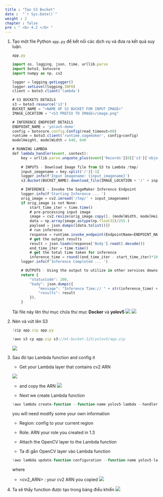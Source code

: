 ```yaml
---
title : "Tạo S3 Bucket"
date :  "`r Sys.Date()`" 
weight : 2 
chapter : false
pre : " <b> 4.2 </b> "
---
```



1. Tạo một file Python ```app.py``` để kết nối các dịch vụ và đưa ra kết quả suy luận.
    
    ```jsx
    app.py
    ```
    
    ```jsx
    import os, logging, json, time, urllib.parse
    import boto3, botocore
    import numpy as np, cv2
    
    logger = logging.getLogger()
    logger.setLevel(logging.INFO)
    client = boto3.client('lambda')
    
    # S3 BUCKETS DETAILS
    s3 = boto3.resource('s3')
    BUCKET_NAME = "<NAME OF S3 BUCKET FOR INPUT IMAGE>"
    IMAGE_LOCATION = "<S3 PREFIX TO IMAGE>/image.png"
    
    # INFERENCE ENDPOINT DETAILS
    ENDPOINT_NAME = 'yolov5-demo'
    config = botocore.config.Config(read_timeout=80)
    runtime = boto3.client('runtime.sagemaker', config=config)
    modelHeight, modelWidth = 640, 640
    
    # RUNNING LAMBDA
    def lambda_handler(event, context):
        key = urllib.parse.unquote_plus(event['Records'][0]['s3']['object']['key'], encoding='utf-8')
        
        # INPUTS - Download Image file from S3 to Lambda /tmp/
        input_imagename = key.split('/')[-1]
        logger.info(f'Input Imagename: {input_imagename}')
        s3.Bucket(BUCKET_NAME).download_file(IMAGE_LOCATION + '/' + input_imagename, '/tmp/' + input_imagename)
    
        # INFERENCE - Invoke the SageMaker Inference Endpoint
        logger.info(f'Starting Inference ... ')
        orig_image = cv2.imread('/tmp/' + input_imagename)
        if orig_image is not None:
            start_time_iter = time.time()
            # pre-processing input image
            image = cv2.resize(orig_image.copy(), (modelWidth, modelHeight), interpolation = cv2.INTER_AREA)
            data = np.array(image.astype(np.float32)/255.)
            payload = json.dumps([data.tolist()])
            # run inference
            response = runtime.invoke_endpoint(EndpointName=ENDPOINT_NAME, ContentType='application/json', Body=payload)
            # get the output results
            result = json.loads(response['Body'].read().decode())
            end_time_iter = time.time()
            # get the total time taken for inference
            inference_time = round((end_time_iter - start_time_iter)*100)/100
        logger.info(f'Inference Completed ... ')
    
        # OUTPUTS - Using the output to utilize in other services downstream
        return {
            "statusCode": 200,
            "body": json.dumps({
                "message": "Inference Time:// " + str(inference_time) + " seconds.",
                "results": result
            }),
        }
    ```
    Tải file này lên thư mục chứa thư mục **Docker** và **yolov5**
    ![](/images/lambda/004.png)
    ![](/images/lambda/009.png)
    
2. Nén và vứt lên S3
    
    ```jsx
    !zip app.zip app.py
    ```
    
    ```jsx
    !aws s3 cp app.zip s3://ml-bucket-123/yolov5/app.zip
    ```
    
    ![](/images/lambda/zipapp.png)
    
3. Sau đó tạo Lambda function and config it
    - Get your Lambda layer that contains cv2 ARN
  
    ![](/images/lambda/cv2.png)
    
    - and copy the ARN
    ![](/images/lambda/cv2_2.png)

    - Next we create Lambda function
    
    ```jsx
    !aws lambda create-function --function-name yolov5-lambda --handler app.lambda_handler --region ap-southeast-2 --runtime python3.7 --environment '{"Variables":{"BUCKET_NAME":"$BUCKET_NAME", "S3_KEY":"$S3_KEY"}}' --code S3Bucket=ml-bucket-123,S3Key="yolov5/app.zip" --role arn:aws:iam::974837768594:role/service-role/AmazonSageMaker-ExecutionRole-20230827T044926
    ```
    
    you will need modify some your own information
    
      - Region: config to your current region
      - Role: ARN your role you created in 1.3
      - Attach the OpenCV layer to the Lambda function

    - Ta đi gắn OpenCV layer vào Lambda function
    
    ```jsx
    !aws lambda update-function-configuration --function-name yolov5-lambda --layers <cv2_ARN>
    ```
    
    where 
    
    - <cv2_ARN> : your cv2 ARN you copied
![](/images/lambda/010.png)

4. Ta sẽ thấy function được tạo trong bảng điều khiển
![](/images/lambda/011.png)